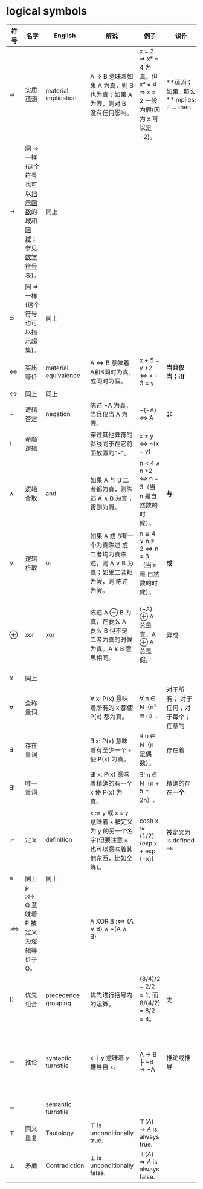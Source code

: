 # logical symbols

| 符号 | 名字                                                         | English              | 解说                                                         | 例子                                                         | 读作                                       | 范畴               |
| ---- | ------------------------------------------------------------ | -------------------- | ------------------------------------------------------------ | ------------------------------------------------------------ | ------------------------------------------ | ------------------ |
| ⇒    | 实质蕴涵                                                     | material implication | A ⇒ B 意味着如果 A 为真，则 B 也为真；如果 A 为假，则对 B 没有任何影响。 | x = 2 ⇒ x² = 4 为真，但 x² = 4 ⇒ x = 2 一般为假(因为 x 可以是 −2)。 | **蕴涵；如果.. 那么 **implies; if ... then | 命题逻辑           |
| →    | 同 ⇒ 一样(这个符号也可以[指示函数](https://baike.baidu.com/item/指示函数/0?fromModule=lemma_inlink)的域和[陪域](https://baike.baidu.com/item/陪域/0?fromModule=lemma_inlink)；参见[数学符号](https://baike.baidu.com/item/数学符号/0?fromModule=lemma_inlink)表)。 | 同上                 |                                                              |                                                              |                                            |                    |
| ⊃    | 同 ⇒ 一样(这个符号也可以指示超集)。                          | 同上                 |                                                              |                                                              |                                            |                    |
| ⇔    | 实质等价                                                     | material equivalence | A ⇔ B 意味着 A和B同时为真, 或同时为假。                      | x + 5 = y +2 ⇔ x + 3 = y                                     | **当且仅当；iff**                          |                    |
| ↔    | 同上                                                         | 同上                 |                                                              |                                                              |                                            |                    |
| ¬    | 逻辑否定                                                     | negation             | 陈述 ¬A 为真，当且仅当 A 为假。                              | ¬(¬A) ⇔ A                                                    | **非**                                     |                    |
| /    | 命题逻辑                                                     |                      | 穿过其他算符的斜线同于在它前面放置的"¬"。                    | x ≠ y ⇔ ¬(x = y)                                             |                                            |                    |
| ∧    | 逻辑合取                                                     | and                  | 如果 A 与 B 二者都为真，则陈述 A ∧ B 为真；否则为假。        | n < 4 ∧ n >2 ⇔ n = 3（当 n 是自 然数的时候）。               | **与**                                     |                    |
| ∨    | 逻辑析取                                                     | or                   | 如果 A 或 B有一个为真陈述 或二者均为真陈述，则 A ∨ B 为真；如果二者都为假，则 陈述为假。 | n ≣ 4 ∨ n ≢ 2 ⇔ n ≠ 3（当 n 是 自然数的时候）。              | **或**                                     |                    |
| ⊕    | xor                                                          | xor                  | 陈述 A ⊕ B 为真，在要么 A 要么 B 但不是二者为真的时候为真。A ⊻ B 意思相同。 | (¬A) ⊕ A 总是真，A ⊕ A 总是假。                              | 异或                                       | 命题逻辑, 布尔代数 |
| ⊻    | 同上                                                         |                      |                                                              |                                                              |                                            |                    |
| ∀    | 全称量词                                                     |                      | ∀ x: P(x) 意味着所有的 x 都使 P(x) 都为真。                  | ∀ n ∈ N（n² ≣ n）.                                           | 对于所有； 对于任何；对于每个；任意的      | 谓词逻辑           |
| ∃    | 存在量词                                                     |                      | ∃ x: P(x) 意味着有至少一个 x 使 P(x) 为真。                  | ∃ n ∈ N（n 是偶数）。                                        | 存在着                                     |                    |
| ∃!   | 唯一量词                                                     |                      | ∃! x: P(x) 意味着精确的有一个 x 使 P(x) 为真。               | ∃! n ∈ N（n + 5 = 2n）.                                      | 精确的存在**一个**                         |                    |
| :=   | 定义                                                         | definition           | x := y 或 x ≡ y 意味着 x 被定义为 y 的另一个名字(但要注意 ≡ 也可以意味着其他东西，比如全等)。 | cosh x := (1/2)(exp x + exp (−x))                            | 被定义为 is defined as                     | 所有地方           |
| ≡    | 同上                                                         | 同上                 |                                                              |                                                              |                                            |                    |
| :⇔   | P :⇔ Q 意味着 P 被定义为逻辑等价于 Q。                       |                      | A XOR B :⇔ (A ∨ B) ∧ ¬(A ∧ B)                                |                                                              |                                            |                    |
| ()   | 优先组合                                                     | precedence grouping  | 优先进行括号内的运算。                                       | (8/4)/2 = 2/2 = 1, 而 8/(4/2) = 8/2 = 4。                    | 无                                         |                    |
| ⊢    | 推论                                                         | syntactic turnstile  | x ├ y 意味着 y 推导自 x。                                    | A → B ├ ¬B → ¬A                                              | 推论或推导                                 | 命题逻辑, 谓词逻辑 |
| ⊨    |                                                              | semantic turnstile   |                                                              |                                                              |                                            |                    |
| ⊤    | 同义重复                                                     | Tautology            | ⊤ is unconditionally true.                                   | ⊤(*A*) ⇒ *A* is always true.                                 |                                            |                    |
| ⊥    | 矛盾                                                         | Contradiction        | ⊥ is unconditionally false.                                  | ⊥(*A*) ⇒ *A* is always false.                                |                                            |                    |